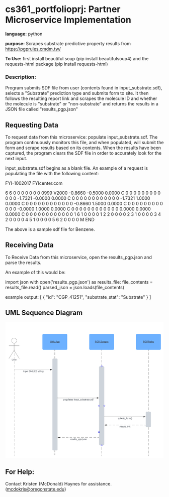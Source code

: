 # cs361_portfolioprj: Partner Microservice Implementation

**language:** python

**purpose:** Scrapes substrate predictive property results from https://pgprules.cmdm.tw/

**To Use:** first install beautiful soup (pip install beautifulsoup4) and the requests-html package (pip install requests-html)

### **Description:** 
Program submits SDF file from user (contents found in input_substrate.sdf), selects a "Substrate" prediction type and submits form to site. It then follows the resulting report link and scrapes the molecule ID and whether the molecule is "substrate" or "non-substrate" and returns the results in a JSON file called "results_pgp.json"

## Requesting Data
To request data from this microservice: populate input_substrate.sdf. The program continuously monitors this file, and when populated, will submit the form and scrape results based on its contents. When the results have been captured, the program clears the SDF file in order to accurately look for the next input. 

input_substrate.sdf begins as a blank file. An example of a request is populating the file with the following content: 

FYI-1002017
FYIcenter.com

  6  6  0  0  0  0  0  0  0  0999 V2000
   -0.8660   -0.5000    0.0000 C   0  0  0  0  0  0  0  0  0  0  0  0
   -1.7321   -0.0000    0.0000 C   0  0  0  0  0  0  0  0  0  0  0  0
   -1.7321    1.0000    0.0000 C   0  0  0  0  0  0  0  0  0  0  0  0
   -0.8660    1.5000    0.0000 C   0  0  0  0  0  0  0  0  0  0  0  0
   -0.0000    1.0000    0.0000 C   0  0  0  0  0  0  0  0  0  0  0  0
    0.0000    0.0000    0.0000 C   0  0  0  0  0  0  0  0  0  0  0  0
  1  6  1  0  0  0  0
  1  2  2  0  0  0  0
  2  3  1  0  0  0  0
  3  4  2  0  0  0  0
  4  5  1  0  0  0  0
  5  6  2  0  0  0  0
M  END
$$$$ 

The above is a sample sdf file for Benzene. 

## Receiving Data
To Receive Data from this microservice, open the results_pgp.json and parse the results. 

An example of this would be: 

import json
with open('results_pgp.json') as results_file:
  file_contents = results_file.read()
  parsed_json = json.loads(file_contents)

example output: 
[
    {
        "id": "CGP_41251",
        "substrate_stat": "Substrate"
    }
]

## **UML Sequence Diagram**

![alt text](./partner_microservice_UML_sequence_diagram.png)

## For Help: 
Contact Kristen (McDonald) Haynes for assistance. (mcdokris@oregonstate.edu)


